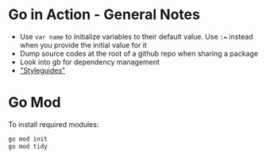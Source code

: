 Go in Action - General Notes
====================

- Use `var name` to initialize variables to their default value. Use `:=` instead when you provide the initial value for it
- Dump source codes at the root of a github repo when sharing a package
- Look into gb for dependency management
- ["Styleguides"](https://github.com/golang/go/wiki/CodeReviewComments)

Go Mod
====

To install required modules:

```sh
go mod init
go mod tidy
```
